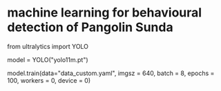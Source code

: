 # machine learning for behavioural detection of Pangolin Sunda
from ultralytics import YOLO

model = YOLO("yolo11m.pt")

model.train(data="data_custom.yaml", imgsz = 640, batch = 8, epochs = 100, workers = 0, device = 0)

